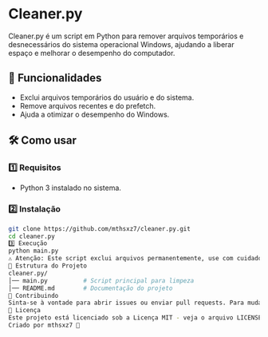 # Cleaner.py
Cleaner.py é um script em Python para remover arquivos temporários e desnecessários do sistema operacional Windows, ajudando a liberar espaço e melhorar o desempenho do computador.
## 🚀 Funcionalidades
- Exclui arquivos temporários do usuário e do sistema.
- Remove arquivos recentes e do prefetch.
- Ajuda a otimizar o desempenho do Windows.
## 🛠 Como usar
### 1️⃣ Requisitos
- Python 3 instalado no sistema.
### 2️⃣ Instalação
```bash
git clone https://github.com/mthsxz7/cleaner.py.git
cd cleaner.py
3️⃣ Execução
python main.py
⚠️ Atenção: Este script exclui arquivos permanentemente, use com cuidado.
📂 Estrutura do Projeto
cleaner.py/
│── main.py          # Script principal para limpeza
│── README.md        # Documentação do projeto
🤝 Contribuindo
Sinta-se à vontade para abrir issues ou enviar pull requests. Para mudanças importantes, abra um problema primeiro para discutir o que você gostaria de mudar.
📝 Licença
Este projeto está licenciado sob a Licença MIT - veja o arquivo LICENSE para mais detalhes.
Criado por mthsxz7 🚀
```
